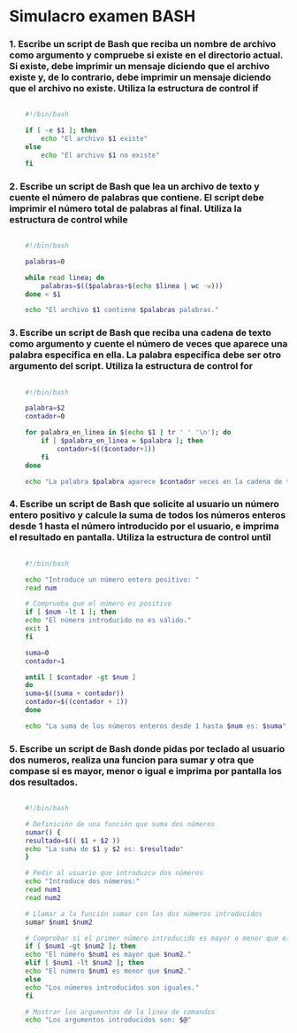 # Simulacro examen BASH

### 1. Escribe un script de Bash que reciba un nombre de archivo como argumento y compruebe si existe en el directorio actual. Si existe, debe imprimir un mensaje diciendo que el archivo existe y, de lo contrario, debe imprimir un mensaje diciendo que el archivo no existe. Utiliza la estructura de control if

~~~bash

    #!/bin/bash

    if [ -e $1 ]; then
        echo "El archivo $1 existe"
    else
        echo "El archivo $1 no existe"
    fi

~~~

### 2. Escribe un script de Bash que lea un archivo de texto y cuente el número de palabras que contiene. El script debe imprimir el número total de palabras al final. Utiliza la estructura de control while

~~~bash

    #!/bin/bash

    palabras=0

    while read linea; do
        palabras=$(($palabras+$(echo $linea | wc -w)))
    done < $1

    echo "El archivo $1 contiene $palabras palabras."

~~~

### 3. Escribe un script de Bash que reciba una cadena de texto como argumento y cuente el número de veces que aparece una palabra específica en ella. La palabra específica debe ser otro argumento del script. Utiliza la estructura de control for

~~~bash

    #!/bin/bash

    palabra=$2
    contador=0

    for palabra_en_linea in $(echo $1 | tr ' ' '\n'); do
        if [ $palabra_en_linea = $palabra ]; then
            contador=$(($contador+1))
        fi
    done

    echo "La palabra $palabra aparece $contador veces en la cadena de texto."

~~~

### 4. Escribe un script de Bash que solicite al usuario un número entero positivo y calcule la suma de todos los números enteros desde 1 hasta el número introducido por el usuario, e imprima el resultado en pantalla. Utiliza la estructura de control until

~~~bash

    #!/bin/bash

    echo "Introduce un número entero positivo: "
    read num

    # Comprueba que el número es positivo
    if [ $num -lt 1 ]; then
    echo "El número introducido no es válido."
    exit 1
    fi

    suma=0
    contador=1

    until [ $contador -gt $num ]
    do
    suma=$((suma + contador))
    contador=$((contador + 1))
    done

    echo "La suma de los números enteros desde 1 hasta $num es: $suma"

~~~

### 5. Escribe un script de Bash donde pidas por teclado al usuario dos numeros, realiza una funcion para sumar y otra que compase si es mayor, menor o igual e imprima por pantalla los dos resultados. 

~~~bash

    #!/bin/bash

    # Definición de una función que suma dos números
    sumar() {
    resultado=$(( $1 + $2 ))
    echo "La suma de $1 y $2 es: $resultado"
    }

    # Pedir al usuario que introduzca dos números
    echo "Introduce dos números:"
    read num1
    read num2

    # Llamar a la función sumar con los dos números introducidos
    sumar $num1 $num2

    # Comprobar si el primer número introducido es mayor o menor que el segundo
    if [ $num1 -gt $num2 ]; then
    echo "El número $num1 es mayor que $num2."
    elif [ $num1 -lt $num2 ]; then
    echo "El número $num1 es menor que $num2."
    else
    echo "Los números introducidos son iguales."
    fi

    # Mostrar los argumentos de la línea de comandos
    echo "Los argumentos introducidos son: $@"

~~~
